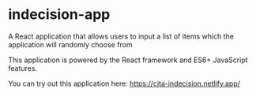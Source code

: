 # indecision-app
A React application that allows users to input a list of items which the application will randomly choose from

This application is powered by the React framework and ES6+ JavaScript features.

You can try out this application here: https://cjta-indecision.netlify.app/
